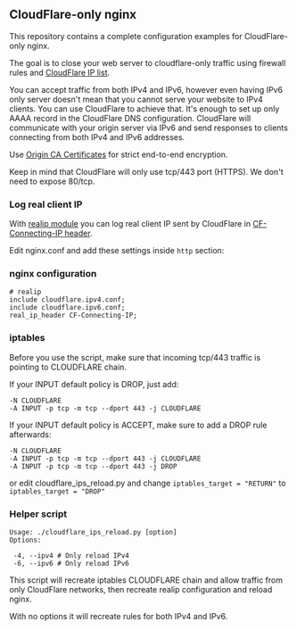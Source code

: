 ##  CloudFlare-only nginx

This repository contains a complete configuration examples for CloudFlare-only nginx.

The goal is to close your web server to cloudflare-only traffic using firewall rules and [CloudFlare IP list](https://www.cloudflare.com/ips/).

You can accept traffic from both IPv4 and IPv6, however even having IPv6 only server doesn't mean that you cannot serve your website to IPv4 clients. You can use CloudFlare to achieve that. It's enough to set up only AAAA record in the CloudFlare DNS configuration. CloudFlare will communicate with your origin server via IPv6 and send responses to clients connecting from both IPv4 and IPv6 addresses.

Use [Origin CA Certificates](https://developers.cloudflare.com/ssl/origin-configuration/origin-ca/) for strict end-to-end encryption.

Keep in mind that CloudFlare will only use tcp/443 port (HTTPS). We don't need to expose 80/tcp.

### Log real client IP

With [realip module](https://nginx.org/en/docs/http/ngx_http_realip_module.html) you can log real client IP sent by CloudFlare in [CF-Connecting-IP header](https://developers.cloudflare.com/support/troubleshooting/restoring-visitor-ips/restoring-original-visitor-ips/).

Edit nginx.conf and add these settings inside `http` section:

### nginx configuration

```
# realip
include cloudflare.ipv4.conf;
include cloudflare.ipv6.conf;
real_ip_header CF-Connecting-IP;
```

### iptables

Before you use the script, make sure that incoming tcp/443 traffic is pointing to CLOUDFLARE chain.

If your INPUT default policy is DROP, just add:

```
-N CLOUDFLARE
-A INPUT -p tcp -m tcp --dport 443 -j CLOUDFLARE
```

If your INPUT default policy is ACCEPT, make sure to add a DROP rule afterwards:

```
-N CLOUDFLARE
-A INPUT -p tcp -m tcp --dport 443 -j CLOUDFLARE
-A INPUT -p tcp -m tcp --dport 443 -j DROP
```

or edit cloudflare_ips_reload.py and change `iptables_target = "RETURN"` to `iptables_target = "DROP"`

### Helper script

```
Usage: ./cloudflare_ips_reload.py [option]
Options:

 -4, --ipv4	# Only reload IPv4
 -6, --ipv6	# Only reload IPv6
```

This script will recreate iptables CLOUDFLARE chain and allow traffic from only CloudFlare networks, then recreate realip configuration and reload nginx.

With no options it will recreate rules for both IPv4 and IPv6.
